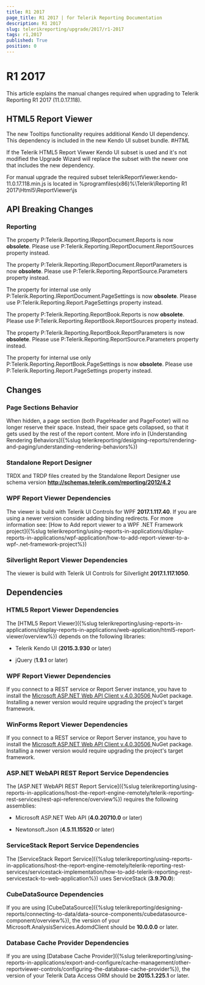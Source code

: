 ```yaml
---
title: R1 2017
page_title: R1 2017 | for Telerik Reporting Documentation
description: R1 2017
slug: telerikreporting/upgrade/2017/r1-2017
tags: r1,2017
published: True
position: 0
---
```


# R1 2017



This article explains the manual changes required when upgrading to Telerik Reporting R1 2017 (11.0.17.118).

## HTML5 Report Viewer

The new Tooltips functionality requires additional Kendo UI dependency.
          This dependency is included in the new Kendo UI subset bundle.
        #_HTML_

	

<!--
If Kendo CDN is used with the minimum required widgets only. You should add the following one:
<script src="https://kendo.cdn.telerik.com/2015.3.930/js/kendo.tooltip.min.js"></script>
-->
				



If the Telerik HTML5 Report Viewer Kendo UI subset is used and it's not modified
          the Upgrade Wizard will replace the subset with the newer one that includes the new dependency.
        

For manual upgrade the required subset telerikReportViewer.kendo-11.0.17.118.min.js is located in
          %programfiles(x86)%\Telerik\Reporting R1 2017\Html5\ReportViewer\js
        

## API Breaking Changes

### Reporting

The property P:Telerik.Reporting.IReportDocument.Reports is now __obsolete__.
              Please use
              P:Telerik.Reporting.IReportDocument.ReportSources property instead.
            

The property P:Telerik.Reporting.IReportDocument.ReportParameters is now __obsolete__.
              Please use
              P:Telerik.Reporting.ReportSource.Parameters property instead.
            

The property for internal use only P:Telerik.Reporting.IReportDocument.PageSettings is now __obsolete__.
              Please use
              P:Telerik.Reporting.Report.PageSettings property instead.
            

The property P:Telerik.Reporting.ReportBook.Reports is now __obsolete__.
              Please use
              P:Telerik.Reporting.ReportBook.ReportSources property instead.
            

The property P:Telerik.Reporting.ReportBook.ReportParameters is now __obsolete__.
              Please use
              P:Telerik.Reporting.ReportSource.Parameters property instead.
            

The property for internal use only P:Telerik.Reporting.ReportBook.PageSettings is now __obsolete__.
              Please use
              P:Telerik.Reporting.Report.PageSettings property instead.
            

## Changes

### Page Sections Behavior

When hidden, a page section (both PageHeader and PageFooter) will no longer reserve their space.
              Instead, their space gets collapsed, so that it gets used by the rest of the report content.
              More info in [Understanding Rendering Behaviors]({%slug telerikreporting/designing-reports/rendering-and-paging/understanding-rendering-behaviors%})

### Standalone Report Designer

TRDX and TRDP files created by the Standalone Report Designer use schema version __http://schemas.telerik.com/reporting/2012/4.2__

### WPF Report Viewer Dependencies

The viewer is build with Telerik UI Controls for WPF __2017.1.117.40__. If you are using a newer version consider adding binding redirects. For more information see:
              [How to Add report viewer to a WPF .NET Framework project]({%slug telerikreporting/using-reports-in-applications/display-reports-in-applications/wpf-application/how-to-add-report-viewer-to-a-wpf-.net-framework-project%})

### Silverlight Report Viewer Dependencies

The viewer is build with Telerik UI Controls for Silverlight __2017.1.117.1050__.
            

## Dependencies

### HTML5 Report Viewer Dependencies

The [HTML5 Report Viewer]({%slug telerikreporting/using-reports-in-applications/display-reports-in-applications/web-application/html5-report-viewer/overview%}) depends on the following libraries:
              

* Telerik Kendo UI (__2015.3.930__ or later)
                  

* jQuery (__1.9.1__ or later)
                  

### WPF Report Viewer Dependencies

If you connect to a REST service or Report Server instance, you have to install the
                [
                    Microsoft ASP.NET Web API Client v.4.0.30506
                  ](
                    https://www.nuget.org/packages/Microsoft.AspNet.WebApi.Client/4.0.30506
                  ) NuGet package. Installing a newer version would require upgrading the project's target framework.
              

### WinForms Report Viewer Dependencies

If you connect to a REST service or Report Server instance, you have to install the
                [
                    Microsoft ASP.NET Web API Client v.4.0.30506
                  ](
                    https://www.nuget.org/packages/Microsoft.AspNet.WebApi.Client/4.0.30506
                  ) NuGet package. Installing a newer version would require upgrading the project's target framework.
              

### ASP.NET WebAPI REST Report Service Dependencies

The [ASP.NET WebAPI REST Report Service]({%slug telerikreporting/using-reports-in-applications/host-the-report-engine-remotely/telerik-reporting-rest-services/rest-api-reference/overview%}) requires the following assemblies:
              

* Microsoft ASP.NET Web API (__4.0.20710.0__ or later)
                  

* Newtonsoft.Json (__4.5.11.15520__ or later)
                  

### ServiceStack Report Service Dependencies

The [ServiceStack Report Service]({%slug telerikreporting/using-reports-in-applications/host-the-report-engine-remotely/telerik-reporting-rest-services/servicestack-implementation/how-to-add-telerik-reporting-rest-servicestack-to-web-application%}) uses
                ServiceStack (__3.9.70.0__):
              

### CubeDataSource Dependencies

If you are using [CubeDataSource]({%slug telerikreporting/designing-reports/connecting-to-data/data-source-components/cubedatasource-component/overview%}), the version of your
                Microsoft.AnalysisServices.AdomdClient should be __10.0.0.0__ or later.
              

### Database Cache Provider Dependencies

If you are using [Database Cache Provider]({%slug telerikreporting/using-reports-in-applications/export-and-configure/cache-management/other-reportviewer-controls/configuring-the-database-cache-provider%}), the version of your
                Telerik Data Access ORM should be __2015.1.225.1__ or later.
              
